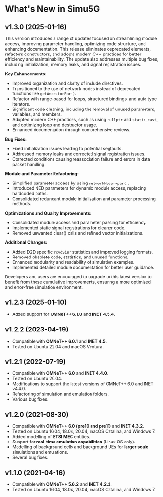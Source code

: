 # What's New in Simu5G

## v1.3.0 (2025-01-16)

This version introduces a range of updates focused on streamlining module access, improving parameter handling, optimizing code structure, and enhancing documentation. This release eliminates deprecated elements, refactors constructors, and adopts modern C++ practices for better efficiency and maintainability. The update also addresses multiple bug fixes, including initialization, memory leaks, and signal registration issues.

**Key Enhancements:**

- Improved organization and clarity of include directives.
- Transitioned to the use of network nodes instead of deprecated functions like `getAncestorPar()`.
- Refactor with range-based for loops, structured bindings, and auto type iterators.
- Significant code cleaning, including the removal of unused parameters, variables, and members.
- Adopted modern C++ practices, such as using `nullptr` and `static_cast`, and optimizing loop and destructor usage.
- Enhanced documentation through comprehensive reviews.

**Bug Fixes:**

- Fixed initialization issues leading to potential segfaults.
- Addressed memory leaks and corrected signal registration issues.
- Corrected conditions causing reassociation failure and errors in data packet handling.

**Module and Parameter Refactoring:**

- Simplified parameter access by using `networkNode->par()`.
- Introduced NED parameters for dynamic module access, replacing hardcoded paths.
- Consolidated redundant module initialization and parameter processing methods.

**Optimizations and Quality Improvements:**

- Consolidated module access and parameter passing for efficiency.
- Implemented static signal registrations for cleaner code.
- Removed unwanted clear() calls and refined vector initializations.

**Additional Changes:**

- Added D2D specific `rcvdSinr` statistics and improved logging formats.
- Removed obsolete code, statistics, and unused functions.
- Enhanced modularity and readability of simulation examples.
- Implemented detailed module documentation for better user guidance.

Developers and users are encouraged to upgrade to this latest version to benefit from these cumulative improvements, ensuring a more optimized and error-free simulation environment.

## v1.2.3 (2025-01-10)

- Added support for **OMNeT++ 6.1.0** and **INET 4.5.4**.

## v1.2.2 (2023-04-19)

- Compatible with **OMNeT++ 6.0.1** and **INET 4.5**.
- Tested on Ubuntu 22.04 and macOS Ventura.

## v1.2.1 (2022-07-19)

- Compatible with **OMNeT++ 6.0** and **INET 4.4.0**.
- Tested on Ubuntu 20.04.
- Modifications to support the latest versions of OMNeT++ 6.0 and INET v4.4.0.
- Refactoring of simulation and emulation folders.
- Various bug fixes.

## v1.2.0 (2021-08-30)

- Compatible with **OMNeT++ 6.0 (pre10 and pre11)** and **INET 4.3.2**.
- Tested on Ubuntu 16.04, 18.04, 20.04, macOS Catalina, and Windows 7.
- Added modelling of **ETSI MEC** entities.
- Support for **real-time emulation capabilities** (Linux OS only).
- Modelling of background cells and background UEs for **larger scale** simulations and emulations.
- Several bug fixes.

## v1.1.0 (2021-04-16)

- Compatible with **OMNeT++ 5.6.2** and **INET 4.2.2**.
- Tested on Ubuntu 16.04, 18.04, 20.04, macOS Catalina, and Windows 7.
